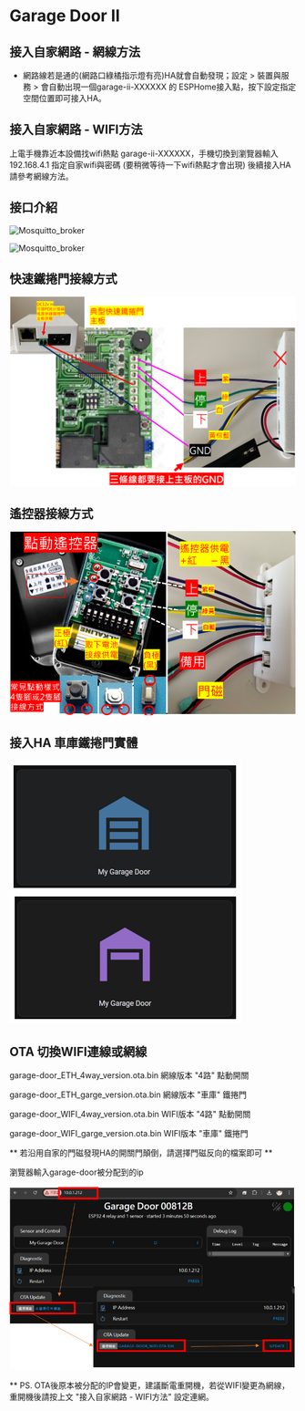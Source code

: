 # Garage Door II

## 接入自家網路 - 網線方法
- 網路線若是通的(網路口綠橘指示燈有亮)HA就會自動發現；設定 > 裝置與服務 > 會自動出現一個garage-ii-XXXXXX 的 ESPHome接入點，按下設定指定空間位置即可接入HA。
## 接入自家網路 - WIFI方法

上電手機靠近本設備找wifi熱點 garage-ii-XXXXXX，手機切換到瀏覽器輸入192.168.4.1 指定自家wifi與密碼 (要稍微等待一下wifi熱點才會出現) 後續接入HA請參考網線方法。

## 接口介紹


![Mosquitto_broker](/image/112327.png)

![Mosquitto_broker](/image/112349.png)

## 快速鐵捲門接線方式 ##

![Mosquitto_broker](/garage_door/image/140822.png)

## 遙控器接線方式 ##

![Mosquitto_broker](/garage_door/image/140841.png)



## 接入HA 車庫鐵捲門實體 ##

![Mosquitto_broker](/garage_door/image/110253.png)


## OTA 切換WIFI連線或網線 ##

garage-door_ETH_4way_version.ota.bin        網線版本 "4路" 點動開關

garage-door_ETH_garge_version.ota.bin       網線版本 "車庫" 鐵捲門

garage-door_WIFI_4way_version.ota.bin       WIFI版本 "4路" 點動開關

garage-door_WIFI_garge_version.ota.bin       WIFI版本 "車庫" 鐵捲門

** 若沿用自家的門磁發現HA的開關門顛倒，請選擇門磁反向的檔案即可 **

瀏覽器輸入garage-door被分配到的ip

![Mosquitto_broker](/garage_door/image/201829.png)

** PS. OTA後原本被分配的IP會變更，建議斷電重開機，若從WIFI變更為網線，重開機後請按上文 "接入自家網路 - WIFI方法" 設定連網。

